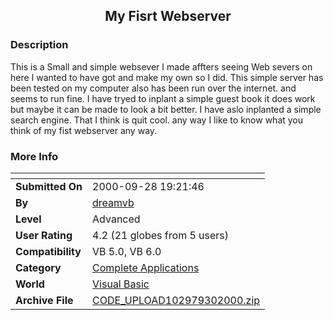 ﻿<div align="center">

## My Fisrt Webserver


</div>

### Description

This is a Small and simple websever I made affters seeing Web severs on here I wanted to have got and make my own so I did. This simple server has been tested on my computer also has been run over the internet. and seems to run fine. I have tryed to inplant a simple guest book it does work but maybe it can be made to look a bit better. I have aslo inplanted a simple search engine. That I think is quit cool. any way I like to know what you think of my fist webserver any way.
 
### More Info
 


<span>             |<span>
---                |---
**Submitted On**   |2000-09-28 19:21:46
**By**             |[dreamvb](https://github.com/Planet-Source-Code/PSCIndex/blob/master/ByAuthor/dreamvb.md)
**Level**          |Advanced
**User Rating**    |4.2 (21 globes from 5 users)
**Compatibility**  |VB 5\.0, VB 6\.0
**Category**       |[Complete Applications](https://github.com/Planet-Source-Code/PSCIndex/blob/master/ByCategory/complete-applications__1-27.md)
**World**          |[Visual Basic](https://github.com/Planet-Source-Code/PSCIndex/blob/master/ByWorld/visual-basic.md)
**Archive File**   |[CODE\_UPLOAD102979302000\.zip](https://github.com/Planet-Source-Code/dreamvb-my-fisrt-webserver__1-11778/archive/master.zip)








